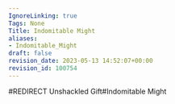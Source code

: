 ```yaml
---
IgnoreLinking: true
Tags: None
Title: Indomitable Might
aliases:
- Indomitable_Might
draft: false
revision_date: 2023-05-13 14:52:07+00:00
revision_id: 100754
---
```


#REDIRECT Unshackled Gift#Indomitable Might